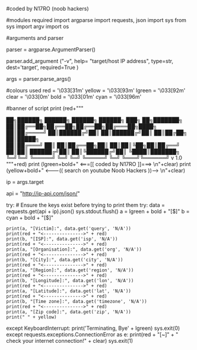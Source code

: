 #coded by N17RO (noob hackers)

#modules required
import argparse
import requests, json
import sys
from sys import argv
import os

#arguments and parser

parser = argparse.ArgumentParser()

parser.add_argument ("-v", help= "target/host IP address", type=str, dest='target', required=True )

args = parser.parse_args()

#colours used
red = '\033[31m'
yellow = '\033[93m'
lgreen = '\033[92m'
clear = '\033[0m'
bold = '\033[01m'
cyan = '\033[96m'

#banner of script
print (red+"""

██╗██████╗ ██████╗ ██████╗  ██████╗ ███╗   ██╗███████╗
██║██╔══██╗██╔══██╗██╔══██╗██╔═══██╗████╗  ██║██╔════╝
██║██████╔╝██║  ██║██████╔╝██║   ██║██╔██╗ ██║█████╗  
██║██╔═══╝ ██║  ██║██╔══██╗██║   ██║██║╚██╗██║██╔══╝  
██║██║     ██████╔╝██║  ██║╚██████╔╝██║ ╚████║███████╗
╚═╝╚═╝     ╚═════╝ ╚═╝  ╚═╝ ╚═════╝ ╚═╝  ╚═══╝╚══════╝
                                                      v 1.0
"""+red)
print (lgreen+bold+"         <===[[ coded by N17RO ]]===> \n"+clear)
print (yellow+bold+"   <---(( search on youtube Noob Hackers ))--> \n"+clear)


ip = args.target

api = "http://ip-api.com/json/"

try:
        # Ensure the keys exist before trying to print them
try:
    data = requests.get(api + ip).json()
    sys.stdout.flush()
    a = lgreen + bold + "[$]"
    b = cyan + bold + "[$]"

    print(a, "[Victim]:", data.get('query', 'N/A'))
    print(red + "<--------------->" + red)
    print(b, "[ISP]:", data.get('isp', 'N/A'))
    print(red + "<--------------->" + red)
    print(a, "[Organisation]:", data.get('org', 'N/A'))
    print(red + "<--------------->" + red)
    print(b, "[City]:", data.get('city', 'N/A'))
    print(red + "<--------------->" + red)
    print(a, "[Region]:", data.get('region', 'N/A'))
    print(red + "<--------------->" + red)
    print(b, "[Longitude]:", data.get('lon', 'N/A'))
    print(red + "<--------------->" + red)
    print(a, "[Latitude]:", data.get('lat', 'N/A'))
    print(red + "<--------------->" + red)
    print(b, "[Time zone]:", data.get('timezone', 'N/A'))
    print(red + "<--------------->" + red)
    print(a, "[Zip code]:", data.get('zip', 'N/A'))
    print(" " + yellow)

except KeyboardInterrupt:
    print('Terminating, Bye' + lgreen)
    sys.exit(0)
except requests.exceptions.ConnectionError as e:
    print(red + "[~]" + " check your internet connection!" + clear)
    sys.exit(1)

